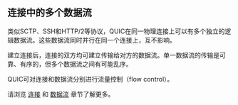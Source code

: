 ## 连接中的多个数据流

类似SCTP、SSH和HTTP/2等协议，QUIC在同一物理连接上可以有多个独立的逻辑数据流。这些数据流同时并行在同一个连接上，互不影响。

建立连接后，连接的双方均可建立传输给对方的数据流。单一数据流的传输是可靠、有序的，但多个数据流之间有可能乱序。

QUIC可对连接和数据流分别进行流量控制（flow control）。

请浏览 [连接](quic-connections.md) 和 [数据流](quic-streams.md) 章节了解更多。

